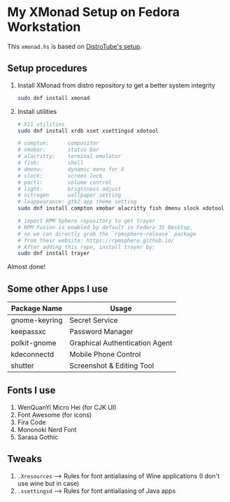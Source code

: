 # My XMonad Setup on Fedora Workstation

This `xmonad.hs` is based on [DistroTube's setup](https://gitlab.com/dwt1/dotfiles/-/blob/master/.xmonad/xmonad.hs).

## Setup procedures

1. Install XMonad from distro repository to get a better system integrity

	```bash
	sudo dnf install xmonad
	```
1. Install utilities

	```bash
	# X11 utilities
	sudo dnf install xrdb xset xsettingsd xdotool

	# compton:      compositor
	# xmobar:       status bar
	# alacritty:    terminal emulator
	# fish:         shell
	# dmenu:        dynamic menu for X
	# slock:        screen lock
	# pactl:        volume control
	# light:        brightness adjust
	# nitrogen      wallpaper setting
	# lxappearance: gtk2 app theme setting
	sudo dnf install compton xmobar alacritty fish dmenu slock xdotool pulseaudio-utils light nitrogen lxappearance

	# import RPM Sphere repository to get trayer
	# RPM Fusion is enabled by default in Fedora 35 Desktop,
	# so we can directly grab the `rpmsphere-release` package
	# from their website: https://rpmsphere.github.io/
	# After adding this repo, install trayer by:
	sudo dnf install trayer
	```
Almost done!

## Some other Apps I use
|Package Name | Usage|
|---|---|
|gnome-keyring | Secret Service|
|keepassxc | Password Manager|
|polkit-gnome | Graphical Authentication Agent|
|kdeconnectd | Mobile Phone Control|
|shutter | Screenshot & Editing Tool|

## Fonts I use
1. WenQuanYi Micro Hei (for CJK UI)
1. Font Awesome (for icons)
1. Fira Code
1. Mononoki Nerd Font
1. Sarasa Gothic

## Tweaks
1. `.Xresources` --> Rules for font antialiasing of Wine applications (I don't use wine but in case)
1. `.xsettingsd` --> Rules for font antialiasing of Java apps
